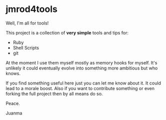 jmrod4tools
===========

Well, I'm all for tools!

This project is a collection of **very simple** tools and tips for:

- Ruby
- Shell Scripts
- git

At the moment I use them myself mostly as memory hooks for myself. It's 
unlikely it could eventually evolve into something more ambitious but who 
knows.

If you find something useful here just you can let me know about it. 
It could lead to a morale boost. Also if you want to contribute something or 
even forking the full project then by all means do so.

Peace.

Juanma

